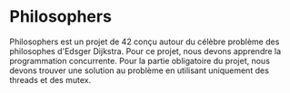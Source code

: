 # Philosophers

Philosophers est un projet de 42 conçu autour du célèbre problème des philosophes d'Edsger Dijkstra. Pour ce projet, nous devons apprendre la programmation concurrente. Pour la partie obligatoire du projet, nous devons trouver une solution au problème en utilisant uniquement des threads et des mutex.
